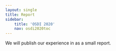 ```yaml
---
layout: single
title: Report
sidebar:
    title: 'OSDI 2020'
    nav: osdi2020toc
---
```


We will publish our experience in as a small report.
